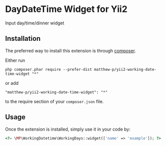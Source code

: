 DayDateTime Widget for Yii2
===========================
Input day/time/dinner widget

Installation
------------

The preferred way to install this extension is through [composer](http://getcomposer.org/download/).

Either run

```
php composer.phar require --prefer-dist matthew-p/yii2-working-date-time-widget "*"
```

or add

```
"matthew-p/yii2-working-date-time-widget": "*"
```

to the require section of your `composer.json` file.


Usage
-----

Once the extension is installed, simply use it in your code by:

```php
<?= \MP\WorkingDatetime\WorkingDays::widget(['name' => 'example']); ?>
```
